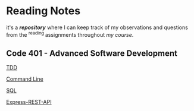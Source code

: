 # Reading Notes

it's a ***repository*** where I can keep track of my observations and questions from the <sup> reading </sup> assignments throughout *my course*.

## Code 401 - Advanced Software Development

[TDD](./tdd/tdd.md)

[Command Line](./commandline/cl.md)

[SQL](./sql/sql.md)

[Express-REST-API](./Express-Routing-Middlewares/Class02.md)